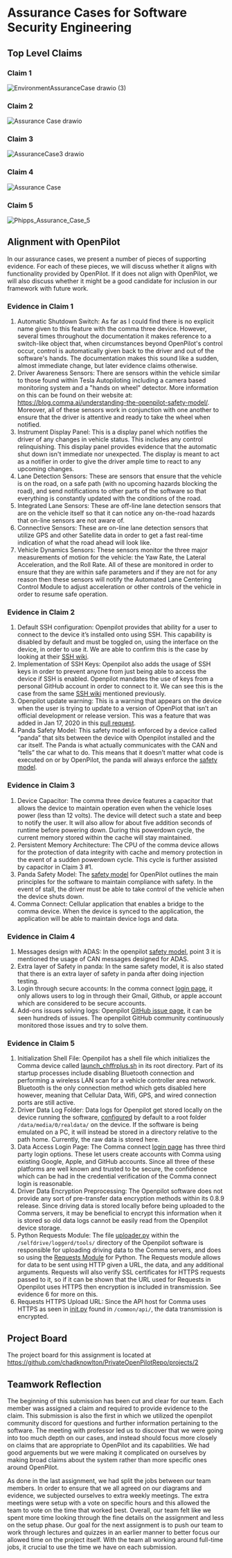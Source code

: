 # Assurance Cases for Software Security Engineering

## Top Level Claims

### Claim 1 
![EnvironmentAssuranceCase drawio (3)](https://user-images.githubusercontent.com/46686977/136631630-55513928-84c3-4032-be7e-6f4b1b63d91b.png)

### Claim 2
![Assurance Case drawio](https://user-images.githubusercontent.com/47230603/136631003-28fe5672-6209-40f7-80b9-20eaed886ea0.png)


### Claim 3
![AssuranceCase3 drawio](https://user-images.githubusercontent.com/57100645/136628848-a5a70a8a-61e8-4e31-8234-5c84858d20c1.png)

### Claim 4
![Assurance Case](https://user-images.githubusercontent.com/25081252/136594875-19aef9ef-aab7-42da-b76a-7ef45d9f9c49.png)

### Claim 5
![Phipps_Assurance_Case_5](https://user-images.githubusercontent.com/61159481/136631656-8ff6e36d-18f4-4678-bed5-26b2622f2ee7.png)



## Alignment with OpenPilot
In our assurance cases, we present a number of pieces of supporting evidence. For each of these pieces, we will discuss whether it aligns with functionality provided by OpenPilot. If it does not align with OpenPilot, we will also discuss whether it might be a good candidate for inclusion in our framework with future work.

### Evidence in Claim 1
1. Automatic Shutdown Switch: As far as I could find there is no explicit name given to this feature with the comma three device. However, several times throughout the documentation it makes reference to a switch-like object that, when circumstances beyond OpenPilot's control occur, control is automatically given back to the driver and out of the software's hands. The documentation makes this sound like a sudden, almost immediate change, but later evidence claims otherwise.
2. Driver Awareness Sensors: There are sensors within the vehicle similar to those found within Tesla Autopiloting including a camera based monitoring system and a "hands on wheel" detector. More information on this can be found on their website at: https://blog.comma.ai/understanding-the-openpilot-safety-model/. Moreover, all of these sensors work in conjunction with one another to ensure that the driver is attentive and ready to take the wheel when notified. 
3. Instrument Display Panel: This is a display panel which notifies the driver of any changes in vehicle status. This includes any control relinquishing. This display panel provides evidence that the automatic shut down isn't immediate nor unexpected. The display is meant to act as a notifier in order to give the driver ample time to react to any upcoming changes.
4. Lane Detection Sensors: These are sensors that ensure that the vehicle is on the road, on a safe path (with no upcoming hazards blocking the road), and send notifications to other parts of the software so that everything is constantly updated with the conditions of the road.
5. Integrated Lane Sensors: These are off-line lane detection sensors that are on the vehicle itself so that it can notice any on-the-road hazards that on-line sensors are not aware of.
6. Connective Sensors: These are on-line lane detection sensors that utilize GPS and other Satellite data in order to get a fast real-time indication of what the road ahead will look like.
7. Vehicle Dynamics Sensors: These sensors monitor the three major measurements of motion for the vehicle: the Yaw Rate, the Lateral Acceleration, and the Roll Rate. All of these are monitored in order to ensure that they are within safe parameters and if they are not for any reason then these sensors will notify the Automated Lane Centering Control Module to adjust acceleration or other controls of the vehicle in order to resume safe operation.

### Evidence in Claim 2
1. Default SSH configuration: Openpilot provides that ability for a user to connect to the device it’s installed onto using SSH. This capability is disabled by default and must be toggled on, using the interface on the device, in order to use it. We are able to confirm this is the case by looking at their [SSH wiki](https://github.com/commaai/openpilot/wiki/SSH).
2. Implementation of SSH Keys: Openpilot also adds the usage of SSH keys in order to prevent anyone from just being able to access the device if SSH is enabled. Openpilot mandates the use of keys from a personal GitHub account in order to connect to it. We can see this is the case from the same [SSH wiki](https://github.com/commaai/openpilot/wiki/SSH) mentioned previously.
3. Openpilot update warning: This is a warning that appears on the device when the user is trying to update to a version of OpenPiot that isn’t an official development or release version. This was a feature that was added in Jan 17, 2020 in this [pull request](https://github.com/commaai/openpilot/pull/964).
4. Panda Safety Model: This safety model is enforced by a device called “panda” that sits between the device with Openpilot installed and the car itself. The Panda is what actually communicates with the CAN and “tells” the car what to do. This means that it doesn’t matter what code is executed on or by OpenPilot, the panda will always enforce the [safety model](https://blog.comma.ai/understanding-the-openpilot-safety-model/).

### Evidence in Claim 3
1. Device Capacitor: The comma three device features a capacitor that allows the device to maintain operation even when the vehicle loses power (less than 12 volts). The device will detect such a state and beep to notify the user. It will also allow for about five addition seconds of runtime before powering down. During this powerdown cycle, the current memory stored within the cache will stay maintained.
2. Persistent Memory Architecture:  The CPU of the comma device allows for the protection of data integrity with cache and memory protection in the event of a sudden powerdown cycle. This cycle is further assisted by capacitor in Claim 3 #1. 
3. Panda Safety Model: The [safety model](https://blog.comma.ai/understanding-the-openpilot-safety-model/) for OpenPilot outlines the main principles for the software to maintain compliance with safety. In the event of stall, the driver must be able to take control of the vehicle when the device shuts down.
4. Comma Connect: Cellular application that enables a bridge to the comma device. When the device is synced to the application, the application will be able to maintain device logs and data.

### Evidence in Claim 4
1. Messages design with ADAS: In the openpilot [safety model](https://comma-ai.medium.com/understanding-the-openpilot-safety-model-fe9797e306bf), point 3 it is mentioned the usage of CAN messages designed for ADAS.
2. Extra layer of Safety in panda: In the same safety model, it is also stated that there is an extra layer of safety in panda after doing injection testing.
3. Login through secure accounts: In the comma connect [login page](https://connect.comma.ai/), it only allows users to log in through their Gmail, Github, or apple account which are considered to be secure accounts.
4. Add-ons issues solving logs: Openpilot [GitHub issue page](https://github.com/commaai/openpilot/issues), it can be seen hundreds of issues. The openpilot GitHub community continuously monitored those issues and try to solve them. 


### Evidence in Claim 5
1. Initialization Shell File: Openpilot has a shell file which initializes the Comma device called [launch_chffrplus.sh](https://github.com/commaai/openpilot/blob/master/launch_chffrplus.sh) in its root directory. Part of its startup processes include disabling Bluetooth connection and performing a wireless LAN scan for a vehicle controller area network. Bluetooth is the only connection method which gets disabled here however, meaning that Cellular Data, Wifi, GPS, and wired connection ports are still active.
2. Driver Data Log Folder: Data logs for Openpilot get stored locally on the device running the software, [configured](https://github.com/commaai/openpilot/blob/master/selfdrive/loggerd/config.py) by default to a root folder `/data/media/0/realdata/` on the device. If the software is being emulated on a PC, it will instead be stored in a directory relative to the path home. Currently, the raw data is stored here.
3. Data Access Login Page: The Comma connect [login page](https://connect.comma.ai/) has three third party login options. These let users create accounts with Comma using existing Google, Apple, and GitHub accounts. Since all three of these platforms are well known and trusted to be secure, the confidence which can be had in the credential verification of the Comma connect login is reasonable.
4. Driver Data Encryption Preprocessing: The Openpilot software does not provide any sort of pre-transfer data encryption methods within its 0.8.9 release. Since driving data is stored locally before being uploaded to the Comma servers, it may be beneficial to encrypt this information when it is stored so old data logs cannot be easily read from the Openpilot device storage.
5. Python Requests Module: The file [uploader.py](https://github.com/commaai/openpilot/blob/master/selfdrive/loggerd/uploader.py) within the `/selfdrive/loggerd/tools/` directory of the Openpilot software is responsible for uploading driving data to the Comma servers, and does so using the [Requests Module](https://docs.python-requests.org/en/latest/user/quickstart/#make-a-request) for Python. The Requests module allows for data to be sent using HTTP given a URL, the data, and any additional arguments. Requests will also verify SSL certificates for HTTPS requests passed to it, so if it can be shown that the URL used for Requests in Openpilot uses HTTPS then encryption is included in transmission. See evidence 6 for more on this.
6. Requests HTTPS Upload URL: Since the API host for Comma uses HTTPS as seen in [init.py](https://github.com/commaai/openpilot/blob/master/common/api/__init__.py) found in `/common/api/`, the data transmission is encrypted.


## Project Board
The project board for this assignment is located at https://github.com/chadknowlton/PrivateOpenPilotRepo/projects/2

## Teamwork Reflection
The beginning of this submission has been cut and clear for our team. Each member was assigned a claim and required to provide evidence to the claim. This submission is also the first in which we utilized the openpilot community discord for questions and further information pertaining to the software. The meeting with professor led us to discover that we were going into too much depth on our cases, and instead should focus more closely on claims that are appropriate to OpenPilot and its capabilities. We had good arguements but we were making it complicated on ourselves by making broad claims about the system rather than more specific ones around OpenPilot.

As done in the last assignment, we had split the jobs between our team members. In order to ensure that we all agreed on our diagrams and evidence, we subjected ourselves to extra weekly meetings. The extra meetings were setup with a vote on specific hours and this allowed the team to vote on the time that worked best. Overall, our team felt like we spent more time looking through the fine details on the assignment and less on the setup phase. Our goal for the next assignment is to push our team to work through lectures and quizzes in an earlier manner to better focus our allowed time on the project itself. With the team all working around full-time jobs, it crucial to use the time we have on each submission. 
